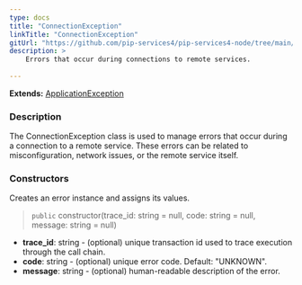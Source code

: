 ```yaml
---
type: docs
title: "ConnectionException"
linkTitle: "ConnectionException"
gitUrl: "https://github.com/pip-services4/pip-services4-node/tree/main/pip-services4-commons-node"
description: >
    Errors that occur during connections to remote services.
    
---
```


**Extends:** [ApplicationException](../application_exception)

### Description

The ConnectionException class is used to manage errors that occur during a connection to a remote service. These errors can be related to misconfiguration, network issues, or the remote service itself.

### Constructors
Creates an error instance and assigns its values.

> `public` constructor(trace_id: string = null, code: string = null, message: string = null)

- **trace_id**: string - (optional) unique transaction id used to trace execution through the call chain.
- **code**: string - (optional) unique error code. Default: "UNKNOWN".
- **message**: string - (optional) human-readable description of the error.

